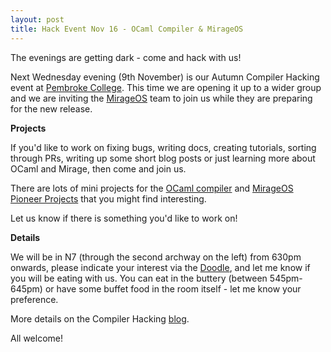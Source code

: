 ```yaml
---
layout: post
title: Hack Event Nov 16 - OCaml Compiler & MirageOS
---
```


The evenings are getting dark - come and hack with us!

Next Wednesday evening (9th November) is our Autumn Compiler Hacking event at [Pembroke College](http://www.pem.cam.ac.uk/). This time we are opening it up to a wider group and we are inviting the [MirageOS](https://mirage.io/) team to join us while they are preparing for the new release.

**Projects**

If you'd like to work on fixing bugs, writing docs, creating tutorials, sorting through PRs, writing up some short blog posts or just learning more about OCaml and Mirage, then come and join us.

There are lots of mini projects for the [OCaml compiler](https://github.com/ocamllabs/compiler-hacking/wiki/Things-to-work-on) and [MirageOS Pioneer Projects](http://canopy.mirage.io/Projects) that you might find interesting.

Let us know if there is something you'd like to work on!

**Details**

We will be in N7 (through the second archway on the left) from 630pm onwards, please indicate your interest via the [Doodle](http://doodle.com/poll/fsy7gue9xvbvvdm8), and let me know if you will be eating with us. You can eat in the buttery (between 545pm-645pm) or have some buffet food in the room itself - let me know your preference.

More details on the Compiler Hacking [blog](https://ocamllabs.github.io/compiler-hacking/2016/11/01/fifteenth-compiler-hacking-evening.html).

All welcome!
